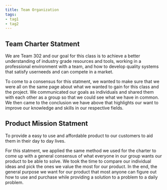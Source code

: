 ```yaml
---
title: Team Organization
tags:
- tag1
- tag2
---
```


## Team Charter Statment

We are Team 302 and our goal for this class is to achieve a better understanding of industry grade resources and tools, working in a professional environment with a team, and how to develop quality systems that satisfy userneeds and can compete in a market.

To come to a consensus for this statment, we wanted to make sure that we were all on the same page about what we wanted to gain for this class and the project. We communicated our goals as individuals and shared them with each other as a group so that we could see what we have in common. We then came to the conclusion we have above that highlights our want to improve our knowledge and skills in our respective fields. 

## Product Mission Statment

To provide a easy to use and affordable product to our customers to aid them in their day to day lives.

For this statment, we applied the same method we used for the charter to come up with a general consensus of what everyone in our group wants our product to be able to solve. We took the time to compare our individual ideas and pick the ones we value the most for our product. In the end, the general purpose we want for our product that most anyone can figure out how to use and purchase while providing a solution to a problem to a daily problem.
